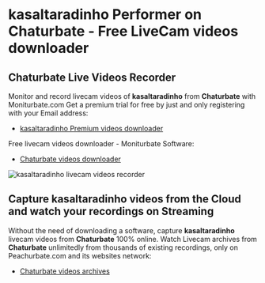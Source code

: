 # kasaltaradinho Performer on Chaturbate - Free LiveCam videos downloader

## Chaturbate Live Videos Recorder

Monitor and record livecam videos of **kasaltaradinho** from **Chaturbate** with Moniturbate.com
Get a premium trial for free by just and only registering with your Email address:
* [kasaltaradinho Premium videos downloader](https://moniturbate.com/request-demo-licence-key.html)

Free livecam videos downloader - Moniturbate Software:
* [Chaturbate videos downloader](https://moniturbate.com/moniturbate-download-software.html)

![kasaltaradinho livecam videos recorder](https://peachurnet.com/templates/moniturbate-software.png)


## Capture kasaltaradinho videos from the Cloud and watch your recordings on Streaming

Without the need of downloading a software, capture **kasaltaradinho** livecam videos from **Chaturbate** 100% online.
Watch Livecam archives from **Chaturbate** unlimitedly from thousands of existing recordings, only on Peachurbate.com and its websites network:
* [Chaturbate videos archives](https://peachurnet.com/)
